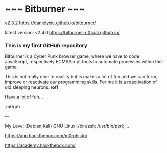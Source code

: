 
# ~~~ Bitburner ~~~ 


v2.3.2
https://danielyxie.github.io/bitburner/

latest version: v2.4.0
https://bitburner-official.github.io/


### This is my first GitHub repository

Bitburner is a Cyber Punk browser game, where we have to code
JavaScript, respectively ECMAScript tools to automate processes
within the game.

This is not really near to reallity but is makes a lot of fun and we can
form, improve or reactivate our programming skills. For me it is a
reactivation of old sleeping neurons. **rofl**


Have a lot of fun...

.m0rph


-- 

My Love: {Debian,Kali} GNU Linux; /bin/zsh; /usr/bin/perl; ...

https://app.hackthebox.com/m0rphisto/

https://academy.hackthebox.com/


